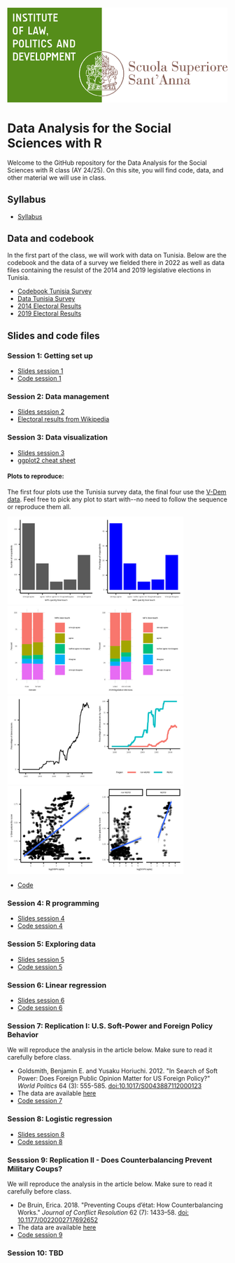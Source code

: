 ![](dirpolis_logo_eng.png)

# Data Analysis for the Social Sciences with R
Welcome to the GitHub repository for the Data Analysis for the Social Sciences with R class (AY 24/25). On this site, you will find code, data, and other material we will use in class.
## Syllabus
- [Syllabus](Syllabus.pdf)
## Data and codebook
In the first part of the class, we will work with data on Tunisia. Below are the codebook and the data of a survey we fielded there in 2022 as well as data files containing the resulst of the 2014 and 2019 legislative elections in Tunisia. 
- [Codebook Tunisia Survey](Codebook-TUN-Survey.pdf)
- [Data Tunisia Survey](tunisia_survey.csv)
- [2014 Electoral Results](res2014.csv)
- [2019 Electoral Results](res2019.csv)
## Slides and code files
### Session 1: Getting set up
- [Slides session 1](Session-1.pdf)
- [Code session 1](#)
### Session 2: Data management
- [Slides session 2](Session-2.pdf)
- [Electoral results from Wikipedia](Scrape-Wikipedia.R)
### Session 3: Data visualization
- [Slides session 3](Session-3.pdf)
- [ggplot2 cheat sheet](https://github.com/rstudio/cheatsheets/blob/main/data-visualization.pdf)
#### Plots to reproduce:

The first four plots use the Tunisia survey data, the final four use the [V-Dem data](https://github.com/vdeminstitute/vdemdata). Feel free to pick any plot to start with--no need to follow the sequence or reproduce them all. 

<img src="MPs_lose_touch.jpg" style="width:40%;"/><img src="MPs_lose_touch_perc.jpg" style="width:40%;"/>
<img src="MPs_lose_touch_gender.jpg" style="width:40%;"/><img src="MPs_lose_touch_voted.jpg" style="width:40%;"/>
<img src="Perc_dem.jpg" style="width:40%;"/><img src="Perc_dem_reg.jpg" style="width:40%;"/>
<img src="Dem_dev.jpg" style="width:40%;"/><img src="Dem_dev_reg.jpg" style="width:40%;"/>

- [Code](plot_code.R)

### Session 4: R programming
- [Slides session 4](#)
- [Code session 4](#)
  
### Session 5: Exploring data
- [Slides session 5](#)
- [Code session 5](#)
  
### Session 6: Linear regression
- [Slides session 6](#)
- [Code session 6](#)

### Session 7: Replication I: U.S. Soft-Power and Foreign Policy Behavior

We will reproduce the analysis in the article below. Make sure to read it carefully before class. 

-  Goldsmith, Benjamin E. and Yusaku Horiuchi. 2012. "In Search of Soft Power: Does Foreign Public Opinion Matter for US Foreign Policy?" *World Politics* 64 (3): 555-585. [doi:10.1017/S0043887112000123](https://www.cambridge.org/core/journals/world-politics/article/in-search-of-soft-power-does-foreign-public-opinion-matter-for-us-foreign-policy/0C9DB5A0FB1EF43767932DE4E2C4DCEF)
-  The data are available [here](https://github.com/joshuaalley/cross-sectional-ols)
-  [Code session 7](#)

### Session 8: Logistic regression
- [Slides session 8](#)
- [Code session 8](#)

### Sesssion 9: Replication II - Does Counterbalancing Prevent Military Coups?

We will reproduce the analysis in the article below. Make sure to read it carefully before class. 

-  De Bruin, Erica. 2018. "Preventing Coups d’état: How Counterbalancing Works." *Journal of Conflict Resolution* 62 (7): 1433–58. [doi: 10.1177/0022002717692652](https://doi.org/10.1177/0022002717692652)
-  The data are available [here](https://journals.sagepub.com/doi/abs/10.1177/0022002717692652)
-  [Code session 9](#)

### Session 10: TBD
